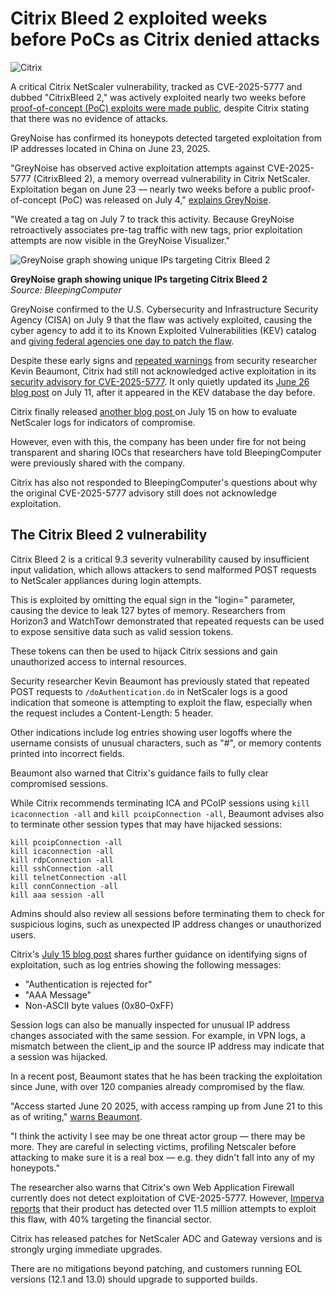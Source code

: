 # Citrix Bleed 2 exploited weeks before PoCs as Citrix denied attacks

![Citrix](https://www.bleepstatic.com/content/hl-images/2023/07/20/Citrix-headpic.jpg)

A critical Citrix NetScaler vulnerability, tracked as CVE-2025-5777 and dubbed "CitrixBleed 2," was actively exploited nearly two weeks before [proof-of-concept (PoC) exploits were made public](https://www.bleepingcomputer.com/news/security/public-exploits-released-for-citrixbleed-2-netscaler-flaw-patch-now/), despite Citrix stating that there was no evidence of attacks.

GreyNoise has confirmed its honeypots detected targeted exploitation from IP addresses located in China on June 23, 2025.

"GreyNoise has observed active exploitation attempts against CVE-2025-5777 (CitrixBleed 2), a memory overread vulnerability in Citrix NetScaler. Exploitation began on June 23 — nearly two weeks before a public proof-of-concept (PoC) was released on July 4," [explains GreyNoise](https://www.greynoise.io/blog/exploitation-citrixbleed-2-cve-2025-5777-before-public-poc).

"We created a tag on July 7 to track this activity. Because GreyNoise retroactively associates pre-tag traffic with new tags, prior exploitation attempts are now visible in the GreyNoise Visualizer."

![GreyNoise graph showing unique IPs targeting Citrix Bleed 2](https://www.bleepstatic.com/images/news/security/c/citrix/citrixbleed-2/greynoise-graph-citrixbleed2.jpg)

**GreyNoise graph showing unique IPs targeting Citrix Bleed 2**  
_Source: BleepingComputer_

GreyNoise confirmed to the U.S. Cybersecurity and Infrastructure Security Agency (CISA) on July 9 that the flaw was actively exploited, causing the cyber agency to add it to its Known Exploited Vulnerabilities (KEV) catalog and [giving federal agencies one day to patch the flaw](https://www.bleepingcomputer.com/news/security/cisa-tags-citrix-bleed-2-as-exploited-gives-agencies-a-day-to-patch/).

Despite these early signs and [repeated warnings](https://doublepulsar.com/citrixbleed-2-exploitation-started-mid-june-how-to-spot-it-f3106392aa71) from security researcher Kevin Beaumont, Citrix had still not acknowledged active exploitation in its [security advisory for CVE-2025-5777](https://support.citrix.com/support-home/kbsearch/article?articleNumber=CTX693420). It only quietly updated its [June 26 blog post](https://www.netscaler.com/blog/news/netscaler-critical-security-updates-for-cve-2025-6543-and-cve-2025-5777/) on July 11, after it appeared in the KEV database the day before.

Citrix finally released [another blog post ](https://www.netscaler.com/blog/news/evaluating-netscaler-logs-for-indicators-of-attempted-exploitation-of-cve-2025-5777/)on July 15 on how to evaluate NetScaler logs for indicators of compromise.

However, even with this, the company has been under fire for not being transparent and sharing IOCs that researchers have told BleepingComputer were previously shared with the company.

Citrix has also not responded to BleepingComputer's questions about why the original CVE-2025-5777 advisory still does not acknowledge exploitation.

## The Citrix Bleed 2 vulnerability

Citrix Bleed 2 is a critical 9.3 severity vulnerability caused by insufficient input validation, which allows attackers to send malformed POST requests to NetScaler appliances during login attempts.

This is exploited by omitting the equal sign in the "login=" parameter, causing the device to leak 127 bytes of memory. Researchers from Horizon3 and WatchTowr demonstrated that repeated requests can be used to expose sensitive data such as valid session tokens.

These tokens can then be used to hijack Citrix sessions and gain unauthorized access to internal resources.

Security researcher Kevin Beaumont has previously stated that repeated POST requests to `/doAuthentication.do` in NetScaler logs is a good indication that someone is attempting to exploit the flaw, especially when the request includes a Content-Length: 5 header.

Other indications include log entries showing user logoffs where the username consists of unusual characters, such as "#", or memory contents printed into incorrect fields.

Beaumont also warned that Citrix's guidance fails to fully clear compromised sessions.

While Citrix recommends terminating ICA and PCoIP sessions using `kill icaconnection -all` and `kill pcoipConnection -all`, Beaumont advises also to terminate other session types that may have hijacked sessions:

```
kill pcoipConnection -all
kill icaconnection -all
kill rdpConnection -all
kill sshConnection -all
kill telnetConnection -all
kill connConnection -all
kill aaa session -all
```

Admins should also review all sessions before terminating them to check for suspicious logins, such as unexpected IP address changes or unauthorized users.

Citrix's [July 15 blog post](https://www.netscaler.com/blog/news/evaluating-netscaler-logs-for-indicators-of-attempted-exploitation-of-cve-2025-5777/) shares further guidance on identifying signs of exploitation, such as log entries showing the following messages:

* "Authentication is rejected for"
* "AAA Message"
* Non-ASCII byte values (0x80–0xFF)

Session logs can also be manually inspected for unusual IP address changes associated with the same session. For example, in VPN logs, a mismatch between the client_ip and the source IP address may indicate that a session was hijacked.

In a recent post, Beaumont states that he has been tracking the exploitation since June, with over 120 companies already compromised by the flaw.

"Access started June 20 2025, with access ramping up from June 21 to this as of writing," [warns Beaumont](https://doublepulsar.com/citrixbleed-2-situation-update-everybody-already-got-owned-503c6d06da9f).

"I think the activity I see may be one threat actor group — there may be more. They are careful in selecting victims, profiling Netscaler before attacking to make sure it is a real box — e.g. they didn't fall into any of my honeypots."

The researcher also warns that Citrix's own Web Application Firewall currently does not detect exploitation of CVE-2025-5777\. However, [Imperva reports](http://who%20has%20detection%20coverage%20in%20their%20product%20reports%20that%20there) that their product has detected over 11.5 million attempts to exploit this flaw, with 40% targeting the financial sector.

Citrix has released patches for NetScaler ADC and Gateway versions and is strongly urging immediate upgrades.

There are no mitigations beyond patching, and customers running EOL versions (12.1 and 13.0) should upgrade to supported builds.